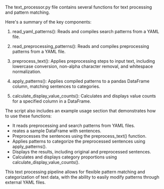 The text_processor.py file contains several functions for text processing and pattern matching. 

Here's a summary of the key components:

 1. read_yaml_patterns(): Reads and compiles search patterns from a YAML file.

 2. read_preprocessing_patterns(): Reads and compiles preprocessing patterns from a YAML file.

 3. preprocess_text(): Applies preprocessing steps to input text, including lowercase conversion, non-alpha character removal, and whitespace normalization.

 4. apply_patterns(): Applies compiled patterns to a pandas DataFrame column, matching sentences to categories.

 5. calculate_display_value_counts(): Calculates and displays value counts for a specified column in a DataFrame.

The script also includes an example usage section that demonstrates how to use these functions:

 - It reads preprocessing and search patterns from YAML files.
 - reates a sample DataFrame with sentences.
 - Preprocesses the sentences using the preprocess_text() function.
 - Applies patterns to categorize the preprocessed sentences using apply_patterns().
 - Displays the results, including original and preprocessed sentences.
 - Calculates and displays category proportions using calculate_display_value_counts().
 
 This text processing pipeline allows for flexible pattern matching and categorization of text data, with the ability to easily modify patterns through external YAML files.